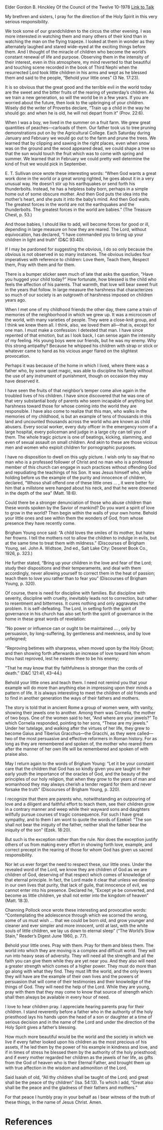Elder Gordon B. Hinckley
Of the Council of the Twelve
10-1978
[Link to Talk](https://www.churchofjesuschrist.org/study/general-conference/1978/10/behold-your-little-ones?lang=eng)

My brethren and sisters, I pray for the direction of the Holy Spirit in this very serious responsibility.

We took some of our grandchildren to the circus the other evening. I was more interested in watching them and many others of their kind than in watching the man on the flying trapeze. I looked at them in wonder as they alternately laughed and stared wide-eyed at the exciting things before them. And I thought of the miracle of children who become the world’s constant renewal of life and purpose. Observing them in the intensity of their interest, even in this atmosphere, my mind reverted to that beautiful and touching scene recorded in the book of Third Nephi when the resurrected Lord took little children in his arms and wept as he blessed them and said to the people, “Behold your little ones” (3 Ne. 17:23).

It is so obvious that the great good and the terrible evil in the world today are the sweet and the bitter fruits of the rearing of yesterday’s children. As we train a new generation, so will the world be in a few years. If you are worried about the future, then look to the upbringing of your children. Wisely did the writer of Proverbs declare, “Train up a child in the way he should go: and when he is old, he will not depart from it” (Prov. 22:6).

When I was a boy, we lived in the summer on a fruit farm. We grew great quantities of peaches—carloads of them. Our father took us to tree pruning demonstrations put on by the Agricultural College. Each Saturday during January and February we would go out to the farm and prune the trees. We learned that by clipping and sawing in the right places, even when snow was on the ground and the wood appeared dead, we could shape a tree so that the sun would touch the fruit which was to come with spring and summer. We learned that in February we could pretty well determine the kind of fruit we would pick in September.

E. T. Sullivan once wrote these interesting words: “When God wants a great work done in the world or a great wrong righted, he goes about it in a very unusual way. He doesn’t stir up his earthquakes or send forth his thunderbolts. Instead, he has a helpless baby born, perhaps in a simple home out of some obscure mother. And then God puts the idea into the mother’s heart, and she puts it into the baby’s mind. And then God waits. The greatest forces in the world are not the earthquakes and the thunderbolts. The greatest forces in the world are babies.” (The Treasure Chest, p. 53.)

And those babies, I should like to add, will become forces for good or ill, depending in large measure on how they are reared. The Lord, without equivocation, has declared, “I have commanded you to bring up your children in light and truth” (D&C 93:40).

If I may be pardoned for suggesting the obvious, I do so only because the obvious is not observed in so many instances. The obvious includes four imperatives with reference to children: Love them, Teach them, Respect them, Pray with them and for them.

There is a bumper sticker seen much of late that asks the question, “Have you hugged your child today?” How fortunate, how blessed is the child who feels the affection of his parents. That warmth, that love will bear sweet fruit in the years that follow. In large measure the harshness that characterizes so much of our society is an outgrowth of harshness imposed on children years ago.

When I met one of my childhood friends the other day, there came a train of memories of the neighborhood in which we grew up. It was a microcosm of the world, with many varieties of people. They were a close-knit group, and I think we knew them all. I think, also, we loved them all—that is, except for one man. I must make a confession: I detested that man. I have since repented of that emotion, but as I look back, I can sense again the intensity of my feeling. His young boys were our friends, but he was my enemy. Why this strong antipathy? Because he whipped his children with strap or stick or whatever came to hand as his vicious anger flared on the slightest provocation.

Perhaps it was because of the home in which I lived, where there was a father who, by some quiet magic, was able to discipline his family without the use of any instrument of punishment, though on occasion they may have deserved it.

I have seen the fruits of that neighbor’s temper come alive again in the troubled lives of his children. I have since discovered that he was one of that very substantial body of parents who seem incapable of anything but harshness toward those for whose coming into the world they are responsible. I have also come to realize that this man, who walks in the memories of my childhood, is but an example of tens of thousands in this land and uncounted thousands across the world who are known as child abusers. Every social worker, every duty officer in the emergency room of a large hospital, every policeman and judge in a large city can tell you of them. The whole tragic picture is one of beatings, kicking, slamming, and even of sexual assault on small children. And akin to these are those vicious men and women who exploit children for pornographic purposes.

I have no disposition to dwell on this ugly picture. I wish only to say that no man who is a professed follower of Christ and no man who is a professed member of this church can engage in such practices without offending God and repudiating the teachings of his Son. It was Jesus himself who, while holding before us the example of the purity and innocence of children, declared, “Whoso shall offend one of these little ones … , it were better for him that a millstone were hanged about his neck, and that he were drowned in the depth of the sea” (Matt. 18:6).

Could there be a stronger denunciation of those who abuse children than these words spoken by the Savior of mankind? Do you want a spirit of love to grow in the world? Then begin within the walls of your own home. Behold your little ones and see within them the wonders of God, from whose presence they have recently come.

Brigham Young once said: “A child loves the smiles of its mother, but hates her frowns. I tell the mothers not to allow the children to indulge in evils, but at the same time to treat them with mildness.” (Discourses of Brigham Young, sel. John A. Widtsoe, 2nd ed., Salt Lake City: Deseret Book Co., 1926, p. 323.)

He further stated, “Bring up your children in the love and fear of the Lord; study their dispositions and their temperaments, and deal with them accordingly, never allowing yourself to correct them in the heat of passion; teach them to love you rather than to fear you” (Discourses of Brigham Young, p. 320).

Of course, there is need for discipline with families. But discipline with severity, discipline with cruelty, inevitably leads not to correction, but rather to resentment and bitterness. It cures nothing and only aggravates the problem. It is self-defeating. The Lord, in setting forth the spirit of governance in his church has also set forth the spirit of governance in the home in these great words of revelation:

“No power or influence can or ought to be maintained … , only by persuasion, by long-suffering, by gentleness and meekness, and by love unfeigned;

“Reproving betimes with sharpness, when moved upon by the Holy Ghost; and then showing forth afterwards an increase of love toward him whom thou hast reproved, lest he esteem thee to be his enemy;

“That he may know that thy faithfulness is stronger than the cords of death.” (D&C 121:41, 43–44.)

Behold your little ones and teach them. I need not remind you that your example will do more than anything else in impressing upon their minds a pattern of life. It is always interesting to meet the children of old friends and to find in another generation the ways of their fathers and mothers.

The story is told that in ancient Rome a group of women were, with vanity, showing their jewels one to another. Among them was Cornelia, the mother of two boys. One of the women said to her, “And where are your jewels?” To which Cornelia responded, pointing to her sons, “These are my jewels.” Under her tutelage, and walking after the virtues of her life, they grew to become Gaius and Tiberius Gracchus—the Gracchi, as they were called—two of the most persuasive and effective reformers in Roman history. For as long as they are remembered and spoken of, the mother who reared them after the manner of her own life will be remembered and spoken of with praise also.

May I return again to the words of Brigham Young: “Let it be your constant care that the children that God has so kindly given you are taught in their early youth the importance of the oracles of God, and the beauty of the principles of our holy religion, that when they grow to the years of man and womanhood they may always cherish a tender regard for them and never forsake the truth” (Discourses of Brigham Young, p. 320).

I recognize that there are parents who, notwithstanding an outpouring of love and a diligent and faithful effort to teach them, see their children grow in a contrary manner and weep while their wayward sons and daughters willfully pursue courses of tragic consequence. For such I have great sympathy, and to them I am wont to quote the words of Ezekiel: “The son shall not bear the iniquity of the father, neither shall the father bear the iniquity of the son” (Ezek. 18:20).

But such is the exception rather than the rule. Nor does the exception justify others of us from making every effort in showing forth love, example, and correct precept in the rearing of those for whom God has given us sacred responsibility.

Nor let us ever forget the need to respect these, our little ones. Under the revealed word of the Lord, we know they are children of God as we are children of God, deserving of that respect which comes of knowledge of that eternal principle. In fact, the Lord made it clear that unless we develop in our own lives that purity, that lack of guile, that innocence of evil, we cannot enter into his presence. Declared he, “Except ye be converted, and become as little children, ye shall not enter into the kingdom of heaven” (Matt. 18:3).



Channing Pollock once wrote these interesting and provocative words: “Contemplating the adolescence through which we scorned the wrong, some of us must wish … that we could be born old, and grow younger and cleaner and ever simpler and more innocent, until at last, with the white souls of little children, we lay us down to eternal sleep” (“The World’s Slow Stain,” Reader’s Digest June 1960, p. 77).

Behold your little ones. Pray with them. Pray for them and bless them. The world into which they are moving is a complex and difficult world. They will run into heavy seas of adversity. They will need all the strength and all the faith you can give them while they are yet near you. And they also will need a greater strength which comes of a higher power. They must do more than go along with what they find. They must lift the world, and the only levers they will have are the example of their own lives and the powers of persuasion that will come of their testimonies and their knowledge of the things of God. They will need the help of the Lord. While they are young, pray with them that they may come to know that source of strength which shall then always be available in every hour of need.

I love to hear children pray. I appreciate hearing parents pray for their children. I stand reverently before a father who in the authority of the holy priesthood lays his hands upon the head of a son or daughter at a time of serious decision and in the name of the Lord and under the direction of the Holy Spirit gives a father’s blessing.

How much more beautiful would be the world and the society in which we live if every father looked upon his children as the most precious of his assets, if he led them by the power of his example in kindness and love, and if in times of stress he blessed them by the authority of the holy priesthood; and if every mother regarded her children as the jewels of her life, as gifts from the God of heaven who is their Eternal Father, and brought them up with true affection in the wisdom and admonition of the Lord.

Said Isaiah of old, “All thy children shall be taught of the Lord; and great shall be the peace of thy children” (Isa. 54:13). To which I add, “Great also shall be the peace and the gladness of their fathers and mothers.”

For that peace I humbly pray in your behalf as I bear witness of the truth of these things, in the name of Jesus Christ. Amen.

# References
